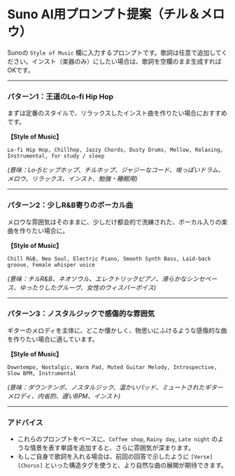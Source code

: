 # Suno AI用プロンプト提案（チル＆メロウ）

Sunoの `Style of Music` 欄に入力するプロンプトです。歌詞は任意で追加してください。インスト（楽器のみ）にしたい場合は、歌詞を空欄のまま生成すればOKです。

---

### パターン1：王道のLo-fi Hip Hop

まずは定番のスタイルで、リラックスしたインスト曲を作りたい場合におすすめです。

**【Style of Music】**
```
Lo-fi Hip Hop, Chillhop, Jazzy Chords, Dusty Drums, Mellow, Relaxing, Instrumental, for study / sleep
```
*(意味：Lo-fiヒップホップ、チルホップ、ジャジーなコード、埃っぽいドラム、メロウ、リラックス、インスト、勉強・睡眠用)*

---

### パターン2：少しR&B寄りのボーカル曲

メロウな雰囲気はそのままに、少しだけ都会的で洗練された、ボーカル入りの楽曲を作りたい場合に。

**【Style of Music】**
```
Chill R&B, Neo Soul, Electric Piano, Smooth Synth Bass, Laid-back groove, Female whisper voice
```
*(意味：チルR&B、ネオソウル、エレクトリックピアノ、滑らかなシンセベース、ゆったりしたグルーヴ、女性のウィスパーボイス)*

---

### パターン3：ノスタルジックで感傷的な雰囲気

ギターのメロディを主体に、どこか懐かしく、物思いにふけるような感傷的な曲を作りたい場合に適しています。

**【Style of Music】**
```
Downtempo, Nostalgic, Warm Pad, Muted Guitar Melody, Introspective, Slow BPM, Instrumental
```
*(意味：ダウンテンポ、ノスタルジック、温かいパッド、ミュートされたギターメロディ、内省的、遅いBPM、インスト)*

---

### アドバイス
*   これらのプロンプトをベースに、`Coffee shop`, `Rainy day`, `Late night` のような情景を表す単語を追加すると、さらに雰囲気が深まります。
*   もしご自身で歌詞を入れる場合は、前回の回答で示したように `[Verse]` `[Chorus]` といった構造タグを使うと、より自然な曲の展開が期待できます。 